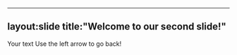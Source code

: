 -----
layout:slide
title:"Welcome to our second slide!"
-----
Your text
Use the left arrow to go back!
